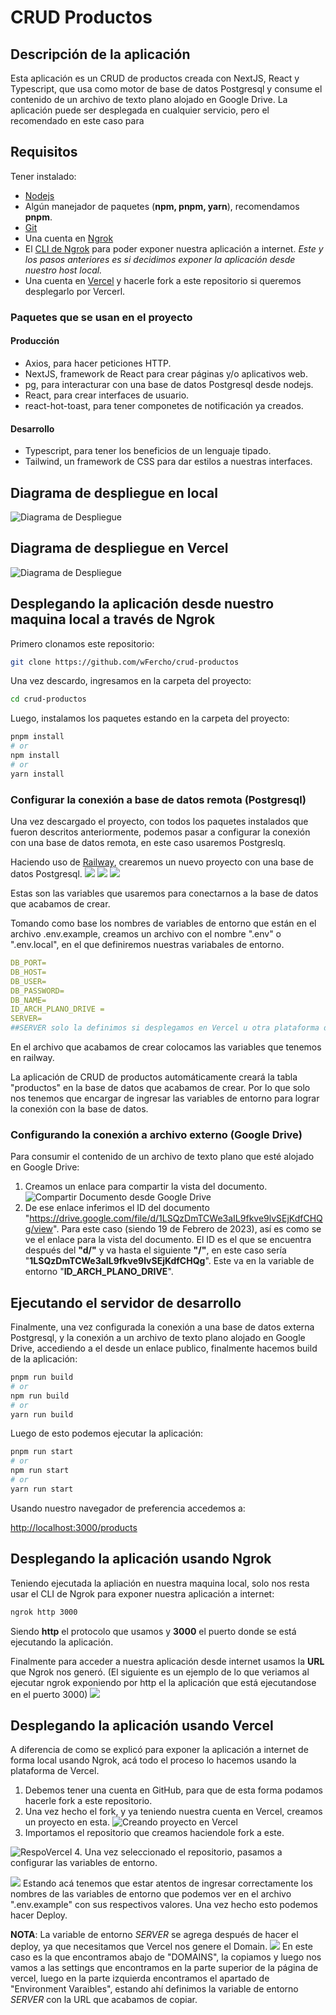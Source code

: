 
# CRUD Productos
## Descripción de la aplicación
Esta aplicación es un CRUD de productos creada con NextJS, React y Typescript, que usa como motor de base de datos Postgresql y consume el contenido de un archivo de texto plano alojado en Google Drive. La aplicación puede ser desplegada en cualquier servicio, pero el recomendado en este caso para
## Requisitos
Tener instalado:
- [Nodejs](https://nodejs.org/en/)
- Algún manejador de paquetes (**npm, pnpm, yarn**), recomendamos **pnpm**.
- [Git](https://git-scm.com/)
- Una cuenta en [Ngrok](https://ngrok.com/)
- El [CLI de Ngrok](https://ngrok.com/download) para poder exponer nuestra aplicación a internet. *Este y los pasos anteriores es si decidimos exponer la aplicación desde nuestro host local.*
- Una cuenta en [Vercel](https://vercel.com/) y hacerle fork a este repositorio si queremos desplegarlo por Vercerl.
### Paquetes que se usan en el proyecto
#### Producción
- Axios, para hacer peticiones HTTP.
- NextJS, framework de React para crear páginas y/o aplicativos web.
- pg, para interacturar con una base de datos Postgresql desde nodejs.
- React, para crear interfaces de usuario.
- react-hot-toast, para tener componetes de notificación ya creados.
#### Desarrollo
- Typescript, para tener los beneficios de un lenguaje tipado.
- Tailwind, un framework de CSS para dar estilos a nuestras interfaces.
## Diagrama de despliegue en local
![Diagrama de Despliegue](./images/diagrama-despliegue.png)
## Diagrama de despliegue en Vercel
![Diagrama de Despliegue](./images/vercel-deploy-diagrama.png)
## Desplegando la aplicación desde nuestro maquina local a través de Ngrok
Primero clonamos este repositorio:
```bash
git clone https://github.com/wFercho/crud-productos
```
Una vez descardo, ingresamos en la carpeta del proyecto:
```bash
cd crud-productos
```

Luego, instalamos los paquetes estando en la carpeta del proyecto:
```bash
pnpm install
# or
npm install
# or
yarn install
```

### Configurar la conexión a base de datos remota (Postgresql)
Una vez descargado el proyecto, con todos los paquetes instalados que fueron descritos anteriormente, podemos pasar a configurar la conexión con una base de datos remota, en este caso usaremos Postgreslq.  

Haciendo uso de [Railway](https://railway.app/), crearemos un nuevo proyecto con una base de datos Postgresql.
![](./images/railway-home-page.png)
![](./images/railway-project-selection.png)
![](./images/railway-variables.png)


Estas son las variables que usaremos para conectarnos a la base de datos que acabamos de crear.  

Tomando como base los nombres de variables de entorno que están en el archivo .env.example, creamos un archivo con el nombre ".env" o ".env.local", en el que definiremos nuestras variabales de entorno.
```yaml
DB_PORT=
DB_HOST=
DB_USER=
DB_PASSWORD=
DB_NAME=
ID_ARCH_PLANO_DRIVE =
SERVER=
##SERVER solo la definimos si desplegamos en Vercel u otra plataforma diferente a la local
```
En el archivo que acabamos de crear colocamos las variables que tenemos en railway.  

La aplicación de CRUD de productos automáticamente creará la tabla "productos" en la base de datos que acabamos de crear. Por lo que solo nos tenemos que encargar de ingresar las variables de entorno para lograr la conexión con la base de datos.

### Configurando la conexión a archivo externo (Google Drive)
Para consumir el contenido de un archivo de texto plano que esté alojado en Google Drive: 
1. Creamos un enlace para compartir la vista del documento.
![Compartir Documento desde Google Drive](./images/compartir-documento-google-drive.png)
2. De ese enlace inferimos el ID del documento
"https://drive.google.com/file/d/1LSQzDmTCWe3aIL9fkve9lvSEjKdfCHQg/view". 
Para este caso (siendo 19 de Febrero de 2023), así es como se ve el enlace para la vista del documento. El ID es el que se encuentra después del **"d/"** y va hasta el siguiente **"/"**, en este caso sería "**1LSQzDmTCWe3aIL9fkve9lvSEjKdfCHQg**". Este va en la variable de entorno "**ID_ARCH_PLANO_DRIVE**".
## Ejecutando el servidor de desarrollo
Finalmente, una vez configurada la conexión a una base de datos externa Postgresql, y la conexión a un archivo de texto plano alojado en Google Drive, accediendo a el desde un enlace publico, finalmente hacemos build de la aplicación:
```bash
pnpm run build
# or
npm run build
# or
yarn run build
```
Luego de esto podemos ejecutar la aplicación:
```bash
pnpm run start
# or
npm run start
# or
yarn run start
```

Usando nuestro navegador de preferencia accedemos a:

 [http://localhost:3000/products](http://localhost:3000/products) 
## Desplegando la aplicación usando Ngrok
Teniendo ejecutada la apliación en nuestra maquina local, solo nos resta usar el CLI de Ngrok para exponer nuestra aplicación a internet:
```bash
ngrok http 3000
```
Siendo **http** el protocolo que usamos y **3000** el puerto donde se  está ejecutando la aplicación.

Finalmente para acceder a nuestra aplicación desde internet usamos la **URL** 	que Ngrok nos generó. (El siguiente es un ejemplo de lo que veriamos al ejecutar ngrok exponiendo por http el la aplicación que está ejecutandose en el puerto 3000)
![](./images/ngrok-http-connection.png)
## Desplegando la aplicación usando Vercel
A diferencia de como se explicó para exponer la aplicación a internet de forma local usando Ngrok, acá todo el proceso lo hacemos usando la plataforma de Vercel.  
1. Debemos tener una cuenta en GitHub, para que de esta forma podamos hacerle fork a este repositorio.
2. Una vez hecho el fork, y ya teniendo nuestra cuenta en Vercel, creamos un proyecto en esta.
![Creando proyecto en Vercel](./images/creando-proyecto-vercel.png)
3. Importamos el repositorio que creamos haciendole fork a este.

![RespoVercel](./images/import-git-repository-vercel.png)
4. Una vez seleccionado el repositorio, pasamos a configurar las variables de entorno. 

![](./images/vercel-variables-entorno.png)
Estando acá tenemos que estar atentos de ingresar correctamente los nombres de las variables de entorno que podemos ver en el archivo ".env.example" con sus respectivos valores. Una vez hecho esto podemos hacer Deploy.

**NOTA**: La variable de entorno *SERVER* se agrega después de hacer el deploy, ya que necesitamos que Vercel nos genere el Domain.
![](./images/domain-dashboard.png)
En este caso es la que encontramos abajo de "DOMAINS", la copiamos y luego nos vamos a las settings que encontramos en la parte superior de la página de vercel, luego en la parte izquierda encontramos el apartado de "Environment Varaibles", estando ahí definimos la variable de entorno *SERVER* con la URL que acabamos de copiar.